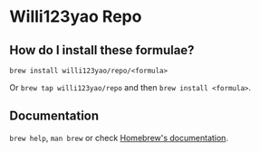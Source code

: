 # Willi123yao Repo

## How do I install these formulae?

`brew install willi123yao/repo/<formula>`

Or `brew tap willi123yao/repo` and then `brew install <formula>`.

## Documentation

`brew help`, `man brew` or check [Homebrew's documentation](https://docs.brew.sh).
